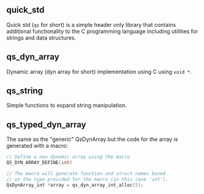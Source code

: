 ## quick_std
Quick std (`qs` for short) is a simple header only library that contains additional functionality
to the C programming language including utilities for strings and data structures.

## qs_dyn_array
Dynamic array (dyn array for short) implementation using C using `void *`.

## qs_string
Simple functions to expand string manipulation.

## qs_typed_dyn_array
The same as the "generic" QsDynArray but the code for the array is generated with a macro:
```c
// Define a new dynamic array using the macro
QS_DYN_ARRAY_DEFINE(int)

// The macro will generate function and struct names based 
// on the type provided for the macro (in this case 'int').
QsDynArray_int *array = qs_dyn_array_int_alloc(5);
```